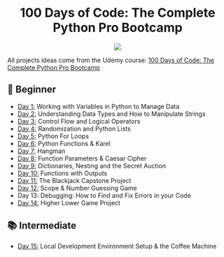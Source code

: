 <h1 align="center">100 Days of Code: The Complete Python Pro Bootcamp</h1>

<p align="center">
  <img src="https://github.com/jolynutella/100-days-of-Python-and-Docker/assets/49729426/40de58d5-1e80-441e-8773-a0d3d045ff24">
</p>

All projects ideas come from the Udemy course: [100 Days of Code: The Complete Python Pro Bootcamp](https://www.udemy.com/course/100-days-of-code/)

## 🔰 Beginner 
- [Day 1:](https://github.com/jolynutella/100-days-of-Python-and-Docker/tree/main/Day-1) Working with Variables in Python to Manage Data
- [Day 2:](https://github.com/jolynutella/100-days-of-Python-and-Docker/tree/main/Day-2) Understanding Data Types and How to Manipulate Strings
- [Day 3:](https://github.com/jolynutella/100-days-of-Python-and-Docker/tree/main/Day-3) Control Flow and Logical Operators
- [Day 4:](https://github.com/jolynutella/100-days-of-Python-and-Docker/tree/main/Day-4) Randomization and Python Lists
- [Day 5:](https://github.com/jolynutella/100-days-of-Python-and-Docker/tree/main/Day-5) Python For Loops
- [Day 6:](https://github.com/jolynutella/100-days-of-Python-and-Docker/tree/main/Day-6) Python Functions & Karel
- [Day 7:](https://github.com/jolynutella/100-days-of-Python-and-Docker/tree/main/Day-7) Hangman
- [Day 8:](https://github.com/jolynutella/100-days-of-Python-and-Docker/tree/main/Day-8) Function Parameters & Caesar Cipher
- [Day 9:](https://github.com/jolynutella/100-days-of-Python-and-Docker/tree/main/Day-9) Dictionaries, Nesting and the Secret Auction
- [Day 10:](https://github.com/jolynutella/100-days-of-Python-and-Docker/tree/main/Day-10) Functions with Outputs
- [Day 11:](https://github.com/jolynutella/100-days-of-Python-and-Docker/tree/main/Day-11) The Blackjack Capstone Project
- [Day 12:](https://github.com/jolynutella/100-days-of-Python-and-Docker/tree/main/Day-12) Scope & Number Guessing Game
- Day 13: Debugging: How to Find and Fix Errors in your Code
- [Day 14:](https://github.com/jolynutella/100-days-of-Python-and-Docker/tree/main/Day-14) Higher Lower Game Project
## 📚 Intermediate
- [Day 15:](https://github.com/jolynutella/100-days-of-Python-and-Docker/tree/main/Day-15) Local Development Environment Setup & the Coffee Machine